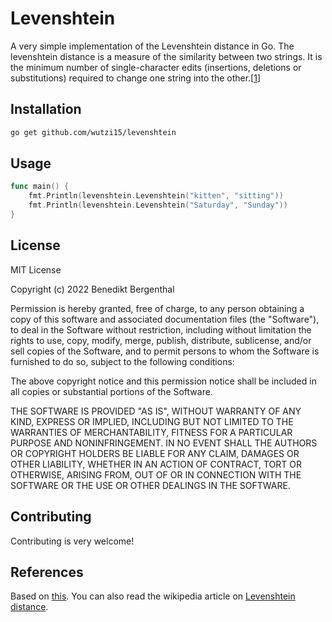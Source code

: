 # Levenshtein
A very simple implementation of the Levenshtein distance in Go.
The levenshtein distance is a measure of the similarity between two strings. It is the minimum number of single-character edits (insertions, deletions or substitutions) required to change one string into the other.[[1](https://en.wikipedia.org/wiki/Levenshtein_distance)]

## Installation

```bash
go get github.com/wutzi15/levenshtein
```


## Usage

```go
func main() {
    fmt.Println(levenshtein.Levenshtein("kitten", "sitting"))
    fmt.Println(levenshtein.Levenshtein("Saturday", "Sunday"))
}

```

## License
MIT License

Copyright (c) 2022 Benedikt Bergenthal

Permission is hereby granted, free of charge, to any person obtaining a copy
of this software and associated documentation files (the "Software"), to deal
in the Software without restriction, including without limitation the rights
to use, copy, modify, merge, publish, distribute, sublicense, and/or sell
copies of the Software, and to permit persons to whom the Software is
furnished to do so, subject to the following conditions:

The above copyright notice and this permission notice shall be included in all
copies or substantial portions of the Software.

THE SOFTWARE IS PROVIDED "AS IS", WITHOUT WARRANTY OF ANY KIND, EXPRESS OR
IMPLIED, INCLUDING BUT NOT LIMITED TO THE WARRANTIES OF MERCHANTABILITY,
FITNESS FOR A PARTICULAR PURPOSE AND NONINFRINGEMENT. IN NO EVENT SHALL THE
AUTHORS OR COPYRIGHT HOLDERS BE LIABLE FOR ANY CLAIM, DAMAGES OR OTHER
LIABILITY, WHETHER IN AN ACTION OF CONTRACT, TORT OR OTHERWISE, ARISING FROM,
OUT OF OR IN CONNECTION WITH THE SOFTWARE OR THE USE OR OTHER DEALINGS IN THE
SOFTWARE.


## Contributing
Contributing is very welcome!

## References
Based on [this](https://stackabuse.com/levenshtein-distance-and-text-similarity-in-python/).
You can also read the wikipedia article on [Levenshtein distance](https://en.wikipedia.org/wiki/Levenshtein_distance).